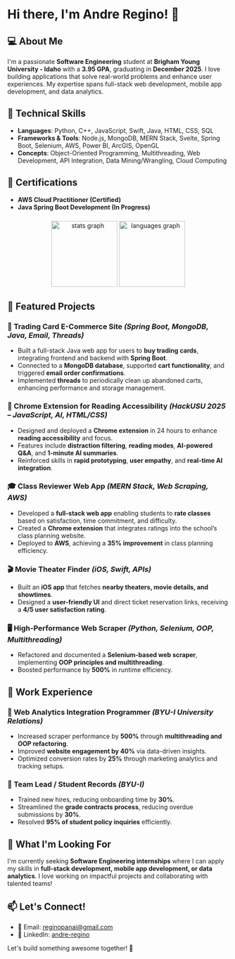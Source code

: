 # Hi there, I'm Andre Regino! 👋

## 💻 About Me
I'm a passionate **Software Engineering** student at **Brigham Young University - Idaho** with a **3.95 GPA**, graduating in **December 2025**. I love building applications that solve real-world problems and enhance user experiences. My expertise spans full-stack web development, mobile app development, and data analytics.

## 🚀 Technical Skills
- **Languages**: Python, C++, JavaScript, Swift, Java, HTML, CSS, SQL  
- **Frameworks & Tools**: Node.js, MongoDB, MERN Stack, Svelte, Spring Boot, Selenium, AWS, Power BI, ArcGIS, OpenGL  
- **Concepts**: Object-Oriented Programming, Multithreading, Web Development, API Integration, Data Mining/Wrangling, Cloud Computing

## 📜 Certifications
- **AWS Cloud Practitioner (Certified)**
- **Java Spring Boot Development (In Progress)**

###

<div align="center">
  <img src="https://github-readme-stats.vercel.app/api?username=regino-pan-a-i&hide_title=false&hide_rank=false&show_icons=true&include_all_commits=true&count_private=true&disable_animations=false&theme=dracula&locale=en&hide_border=false&order=1" height="150" alt="stats graph"  />
  <img src="https://github-readme-stats.vercel.app/api/top-langs?username=regino-pan-a-i&locale=en&hide_title=false&layout=compact&card_width=320&langs_count=5&theme=dracula&hide_border=false&order=2" height="150" alt="languages graph"  />
</div>

###

## 📌 Featured Projects

### 🛒 Trading Card E-Commerce Site *(Spring Boot, MongoDB, Java, Email, Threads)*
- Built a full-stack Java web app for users to **buy trading cards**, integrating frontend and backend with **Spring Boot**.
- Connected to a **MongoDB database**, supported **cart functionality**, and triggered **email order confirmations**.
- Implemented **threads** to periodically clean up abandoned carts, enhancing performance and storage management.

### 🧠 Chrome Extension for Reading Accessibility *(HackUSU 2025 – JavaScript, AI, HTML/CSS)*
- Designed and deployed a **Chrome extension** in 24 hours to enhance **reading accessibility** and focus.
- Features include **distraction filtering**, **reading modes**, **AI-powered Q&A**, and **1-minute AI summaries**.
- Reinforced skills in **rapid prototyping**, **user empathy**, and **real-time AI integration**.

### 🎓 Class Reviewer Web App *(MERN Stack, Web Scraping, AWS)*
- Developed a **full-stack web app** enabling students to **rate classes** based on satisfaction, time commitment, and difficulty.
- Created a **Chrome extension** that integrates ratings into the school’s class planning website.
- Deployed to **AWS**, achieving a **35% improvement** in class planning efficiency.

### 🎬 Movie Theater Finder *(iOS, Swift, APIs)*
- Built an **iOS app** that fetches **nearby theaters, movie details, and showtimes**.
- Designed a **user-friendly UI** and direct ticket reservation links, receiving a **4/5 user satisfaction rating**.

### 🖥️ High-Performance Web Scraper *(Python, Selenium, OOP, Multithreading)*
- Refactored and documented a **Selenium-based web scraper**, implementing **OOP principles and multithreading**.
- Boosted performance by **500%** in runtime efficiency.

## 💼 Work Experience

### 🔹 Web Analytics Integration Programmer *(BYU-I University Relations)*
- Increased scraper performance by **500%** through **multithreading and OOP refactoring**.
- Improved **website engagement by 40%** via data-driven insights.
- Optimized conversion rates by **25%** through marketing analytics and tracking setups.

### 🔹 Team Lead / Student Records *(BYU-I)*
- Trained new hires, reducing onboarding time by **30%**.
- Streamlined the **grade contracts process**, reducing overdue submissions by **30%**.
- Resolved **95% of student policy inquiries** efficiently.

## 🎯 What I'm Looking For
I'm currently seeking **Software Engineering internships** where I can apply my skills in **full-stack development, mobile app development, or data analytics**. I love working on impactful projects and collaborating with talented teams!

## 📫 Let's Connect!
- 📩 Email: [reginopanai@gmail.com](mailto:reginopanai@gmail.com)
- 🔗 LinkedIn: [andre-regino](https://www.linkedin.com/in/andre-regino-1636ip/)

Let's build something awesome together! 🚀
